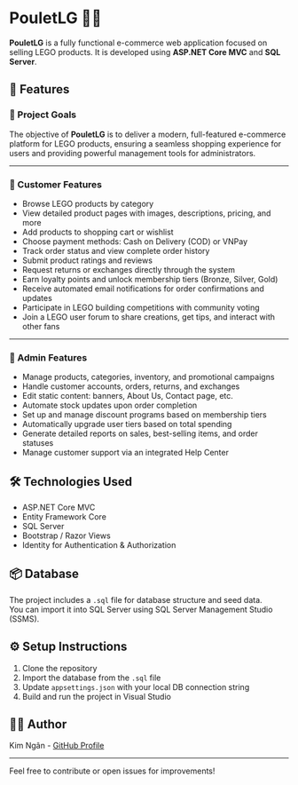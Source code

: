 # PouletLG 🧱🛒

**PouletLG** is a fully functional e-commerce web application focused on selling LEGO products. It is developed using **ASP.NET Core MVC** and **SQL Server**.

## 🚀 Features

### 🎯 Project Goals
The objective of **PouletLG** is to deliver a modern, full-featured e-commerce platform for LEGO products, ensuring a seamless shopping experience for users and providing powerful management tools for administrators.

---

### 🛒 Customer Features

- Browse LEGO products by category  
- View detailed product pages with images, descriptions, pricing, and more  
- Add products to shopping cart or wishlist  
- Choose payment methods: Cash on Delivery (COD) or VNPay  
- Track order status and view complete order history  
- Submit product ratings and reviews  
- Request returns or exchanges directly through the system  
- Earn loyalty points and unlock membership tiers (Bronze, Silver, Gold)  
- Receive automated email notifications for order confirmations and updates  
- Participate in LEGO building competitions with community voting  
- Join a LEGO user forum to share creations, get tips, and interact with other fans  

---

### 🛒 Admin Features

- Manage products, categories, inventory, and promotional campaigns  
- Handle customer accounts, orders, returns, and exchanges  
- Edit static content: banners, About Us, Contact page, etc.  
- Automate stock updates upon order completion  
- Set up and manage discount programs based on membership tiers  
- Automatically upgrade user tiers based on total spending  
- Generate detailed reports on sales, best-selling items, and order statuses  
- Manage customer support via an integrated Help Center  

## 🛠️ Technologies Used

- ASP.NET Core MVC  
- Entity Framework Core  
- SQL Server  
- Bootstrap / Razor Views  
- Identity for Authentication & Authorization  

## 📦 Database

The project includes a `.sql` file for database structure and seed data.  
You can import it into SQL Server using SQL Server Management Studio (SSMS).

## ⚙️ Setup Instructions

1. Clone the repository  
2. Import the database from the `.sql` file  
3. Update `appsettings.json` with your local DB connection string  
4. Build and run the project in Visual Studio  

## 👩‍💻 Author

Kim Ngân - [GitHub Profile](https://github.com/kngan306)

---

Feel free to contribute or open issues for improvements!
